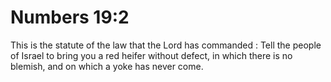 # Numbers 19:2

This is the statute of the law that the Lord has commanded : Tell the people of Israel to bring you a red heifer without defect, in which there is no blemish, and on which a yoke has never come.
